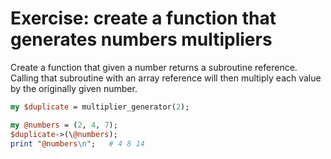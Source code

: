 # Exercise: create a function that generates numbers multipliers

Create a function that given a number returns a subroutine reference.
Calling that subroutine with an array reference will then multiply each
value by the originally given number.


```perl
my $duplicate = multiplier_generator(2);

my @numbers = (2, 4, 7);
$duplicate->(\@numbers);
print "@numbers\n";   # 4 8 14
```


